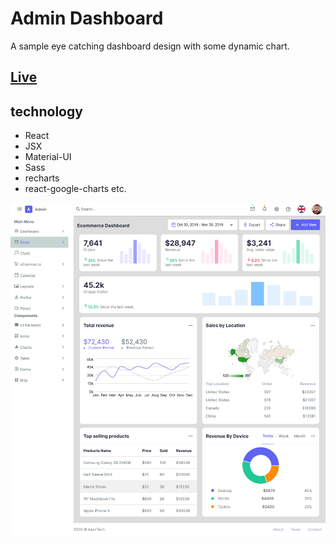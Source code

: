 # Admin Dashboard

A sample eye catching dashboard design with some dynamic chart.

## [Live](https://dashboard-local.netlify.app/)

## technology

-   React
-   JSX
-   Material-UI
-   Sass
-   recharts
-   react-google-charts etc.

![dashboard-image](./public/images/dashboard.png)

